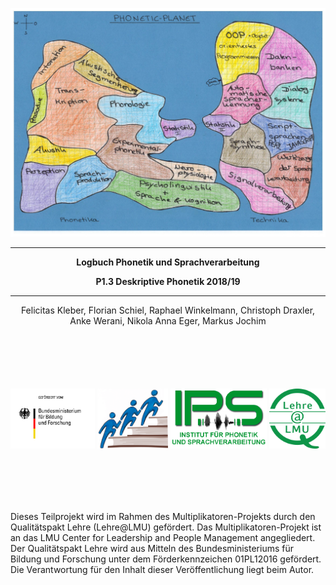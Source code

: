 ![image](grafiken/titel/landkarte.jpg)

-----

**<center>Logbuch Phonetik und Sprachverarbeitung</center>**

**<center>P1.3 Deskriptive Phonetik 2018/19</center>**

-----

<center>
Felicitas Kleber, Florian Schiel, Raphael Winkelmann, Christoph Draxler,
Anke Werani, Nikola Anna Eger, Markus Jochim
</center>


<div style="margin: 100px 0; display: flex; flex-direction: row; align-items: center; justify-content: space-between;">
	<img src="grafiken/titel/bmbf.jpg" alt="Bundesministerium für Bildung und Forschung" height="96">
	<img src="grafiken/titel/center.jpg" alt="LMU Center for Leadership and People Management" height="96">
	<img src="grafiken/titel/ips.png" alt="Institut für Phonetik und Sprachverarbeitung" height="96">
	<img src="grafiken/titel/lehreatlmu.jpg" alt="Lehre@LMU" height="96">
</div>

Dieses Teilprojekt wird im Rahmen des
Multiplikatoren-Projekts durch den Qualitätspakt Lehre (Lehre@LMU)
gefördert. Das Multiplikatoren-Projekt ist an das LMU Center for
Leadership and People Management angegliedert. Der Qualitätspakt Lehre
wird aus Mitteln des Bundesministeriums für Bildung und Forschung unter
dem Förderkennzeichen 01PL12016 gefördert. Die Verantwortung für den
Inhalt dieser Veröffentlichung liegt beim Autor.
